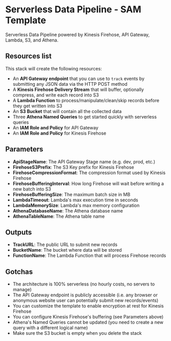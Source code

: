 # Serverless Data Pipeline - SAM Template
Serverless Data Pipeline powered by Kinesis Firehose, API Gateway, Lambda, S3, and Athena.

## Resources list

This stack will create the following resources:

* An **API Gateway endpoint** that you can use to `track` events by submitting any JSON data via the HTTP POST method
* A **Kinesis Firehose Delivery Stream** that will buffer, optionally compress, and write each record into S3
* A **Lambda Function** to process/manipulate/clean/skip records before they get written into S3
* An **S3 Bucket** that will contain all the collected data
* Three **Athena Named Queries** to get started quickly with serverless queries
* An **IAM Role and Policy** for API Gateway
* An **IAM Role and Policy** for Kinesis Firehose


## Parameters

* **ApiStageName**: The API Gateway Stage name (e.g. dev, prod, etc.)
* **FirehoseS3Prefix**: The S3 Key prefix for Kinesis Firehose
* **FirehoseCompressionFormat**: The compression format used by Kinesis Firehose
* **FirehoseBufferingInterval**: How long Firehose will wait before writing a new batch into S3
* **FirehoseBufferingSize**: The maximum batch size in MB
* **LambdaTimeout**: Lambda's max execution time in seconds
* **LambdaMemorySize**: Lambda's max memory configuration
* **AthenaDatabaseName**: The Athena database name
* **AthenaTableName**: The Athena table name

## Outputs

* **TrackURL**: The public URL to submit new records
* **BucketName**: The bucket where data will be stored
* **FunctionName**: The Lambda Function that will process Firehose records

## Gotchas

* The architecture is 100% serverless (no hourly costs, no servers to manage)
* The API Gateway endpoint is publicly accessible (i.e. any browser or anonymous website user can potentially submit new records/events)
* You can customize the template to enable encryption at rest for Kinesis Firehose
* You can configure Kinesis Firehose's buffering (see Parameters above)
* Athena's Named Queries cannot be updated (you need to create a new query with a different logical name)
* Make sure the S3 bucket is empty when you delete the stack
